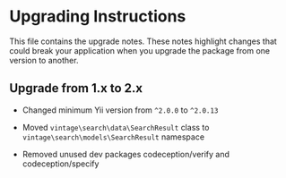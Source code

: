 Upgrading Instructions
======================

This file contains the upgrade notes. These notes highlight changes that could break your
application when you upgrade the package from one version to another.

Upgrade from 1.x to 2.x
-----------------------

* Changed minimum Yii version from `^2.0.0` to `^2.0.13`

* Moved `vintage\search\data\SearchResult` class to `vintage\search\models\SearchResult`
namespace

* Removed unused dev packages codeception/verify and codeception/specify